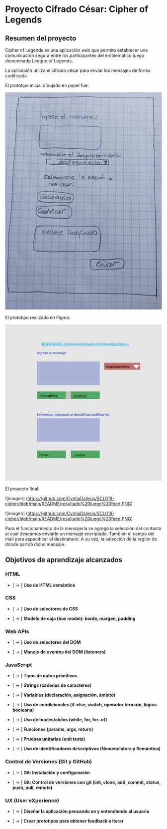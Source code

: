 # Proyecto Cifrado César: Cipher of Legends

## Resumen del proyecto

Cipher of Legends es una aplicación web que permite establecer una comunicación segura entre los participantes del emblemático juego denominado League of Legends. 

La aplicación utiliza el cifrado césar para enviar los mensajes de forma codificada.

El prototipo inicial dibujado en papel fue:

![imagen](https://github.com/CyntiaDalesio/SCL019-cipher/blob/main/README/prototipoPapel.jpeg)


El prototipo realizado en Figma:

![imagen](https://github.com/CyntiaDalesio/SCL019-cipher/blob/main/README/prototipo1.jpeg)


El proyecto final: 

![imagen] (https://github.com/CyntiaDalesio/SCL019-cipher/blob/main/README/resultado%20luego%20feed.PNG)

![imagen] (https://github.com/CyntiaDalesio/SCL019-cipher/blob/main/README/resultado%20luego%20feed.PNG)


Para el funcionamiento de la mensajería se agregó la selección del contacto al cual deseamos enviarle un  mensaje encriptado. También el campo del mail para especificar el destinatario. A su vez, la selección de la región de dónde partirá dicho mensaje.

## Objetivos de aprendizaje alcanzados


### HTML

- [ ->  ] **Uso de HTML semántico**

### CSS

- [ ->  ] **Uso de selectores de CSS**


- [ ->  ] **Modelo de caja (box model): borde, margen, padding**


### Web APIs

- [  -> ] **Uso de selectores del DOM**

- [ ->  ] **Manejo de eventos del DOM (listeners)**

### JavaScript

- [  -> ] **Tipos de datos primitivos**

- [  -> ] **Strings (cadenas de caracteres)**

- [  -> ] **Variables (declaración, asignación, ámbito)**

- [ ->  ] **Uso de condicionales (if-else, switch, operador ternario, lógica booleana)**

- [  -> ] **Uso de bucles/ciclos (while, for, for..of)**

- [ ->  ] **Funciones (params, args, return)**

- [  -> ] **Pruebas unitarias (unit tests)**

<!-- - [ ] **Módulos de ECMAScript (ES Modules)**

- [ ] **Uso de linter (ESLINT)** -->

- [ ->  ] **Uso de identificadores descriptivos (Nomenclatura y Semántica)**

### Control de Versiones (Git y GitHub)

- [ ->  ] **Git: Instalación y configuración**

- [ ->  ] **Git: Control de versiones con git (init, clone, add, commit, status, push, pull, remote)**

### UX (User eXperience)

- [ ->  ] **Diseñar la aplicación pensando en y entendiendo al usuario**

- [ ->  ] **Crear prototipos para obtener feedback e iterar**
